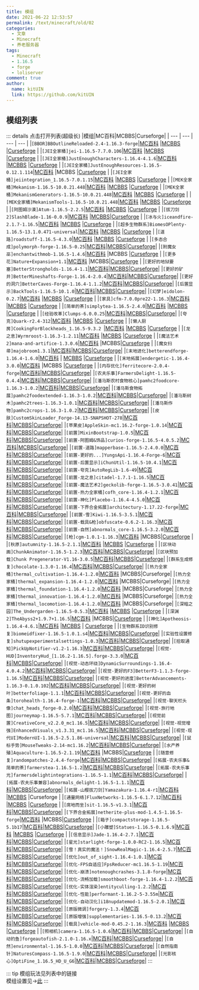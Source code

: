 ```yaml
---
title: 模组
date: 2021-06-22 12:53:57
permalink: /text/minecraft/old/02
categories:
  - 文章
  - Minecraft
  - 养老服务器
tags:
  - Minecraft
  - 1.16.5
  - forge
  - loliserver
comment: true
author: 
  name: kitUIN
  link: https://github.com/kitUIN
---
```



## 模组列表
::: details 点击打开列表(超级长)
|模组|MC百科|MCBBS|Curseforge|
| --- | --- | --- | --- |
|`[BBOR]BBOutlineReloaded-2.4-1.16.3-forge`|[MC百科](https://www.mcmod.cn/class/1869.html) |[MCBBS](https://www.mcbbs.net/thread-894786-1-1.html) |[Curseforge](https://www.curseforge.com/minecraft/mc-mods/bounding-box-outline-reloaded) |
|`[JEI全家桶]jei-1.16.5-7.7.0.106`|[MC百科](https://www.mcmod.cn/class/459.html) |[MCBBS](https://www.mcbbs.net/thread-660463-1-1.html) |[Curseforge](https://www.curseforge.com/minecraft/mc-mods/jei) |
|`[JEI全家桶]JustEnoughCharacters-1.16.4-4.1.6`|[MC百科](https://www.mcmod.cn/class/840.html) |[MCBBS](https://www.mcbbs.net/thread-639271-1-1.html) |[Curseforge](https://www.curseforge.com/minecraft/mc-mods/just-enough-characters) |
|`[JEI全家桶]JustEnoughResources-1.16.5-0.12.1.114`|[MC百科](https://www.mcmod.cn/class/855.html) |MCBBS |[Curseforge](https://www.curseforge.com/minecraft/mc-mods/just-enough-resources-jer) |
|`[JEI全家桶]jeiintegration_1.16.5-7.0.1.15`|[MC百科](https://www.mcmod.cn/class/2077.html) |[MCBBS](https://www.mcbbs.net/thread-1101324-1-1.html) |[Curseforge](https://www.curseforge.com/minecraft/mc-mods/jei-integration) |
|`[MEK全家桶]Mekanism-1.16.5-10.0.21.448`|[MC百科](https://www.mcmod.cn/class/187.html) |[MCBBS](https://www.mcbbs.net/thread-654082-1-1.html) |[Curseforge](https://www.curseforge.com/minecraft/mc-mods/mekanism) |
|`[MEK全家桶]MekanismGenerators-1.16.5-10.0.21.448`|[MC百科](https://www.mcmod.cn/class/187.html) |[MCBBS](https://www.mcbbs.net/thread-654082-1-1.html) |[Curseforge](https://www.curseforge.com/minecraft/mc-mods/mekanism) |
|`[MEK全家桶]MekanismTools-1.16.5-10.0.21.448`|[MC百科](https://www.mcmod.cn/class/187.html) |[MCBBS](https://www.mcbbs.net/thread-654082-1-1.html) |[Curseforge](https://www.curseforge.com/minecraft/mc-mods/mekanism) |
|`[阿图姆沙漠]Atum-1.16.5-2.2.5`|[MC百科](https://www.mcmod.cn/class/117.html) |[MCBBS]() |[Curseforge](https://www.curseforge.com/minecraft/mc-mods/atum) |
|`[拔刀剑2]SlashBlade-1.16-0.0.9`|[MC百科](https://www.mcmod.cn/class/2843.html) |[MCBBS]()|[Curseforge](https://www.curseforge.com/minecraft/mc-mods/slashblade) |
|`[冰与火]iceandfire-2.1.7-1.16.5`|[MC百科](https://www.mcmod.cn/class/770.html) |[MCBBS](https://www.mcbbs.net/thread-847008-1-1.html) |[Curseforge](https://www.curseforge.com/minecraft/mc-mods/ice-and-fire-dragons) |
|`[超多生物群系]BiomesOPlenty-1.16.5-13.1.0.471-universal`|[MC百科](https://www.mcmod.cn/class/108.html) |[MCBBS](https://www.mcbbs.net/thread-814732-1-1.html) |[Curseforge](https://www.curseforge.com/minecraft/mc-mods/biomes-o-plenty) |
|`[道路]roadstuff-1.16.5-4.3.0`|[MC百科](https://www.mcmod.cn/class/1418.html) |[MCBBS](https://www.mcbbs.net/thread-609045-1-1.html) |[Curseforge](https://www.curseforge.com/minecraft/mc-mods/road-stuff) |
|`[多态合成]polymorph-forge-1.16.5-0.25`|[MC百科]()|[MCBBS]()|[Curseforge]()|
|`[附魔女巫]enchantwithmob-1.16.5-1.4.6`|[MC百科](https://www.mcmod.cn/class/3443.html) |MCBBS |[Curseforge](https://www.curseforge.com/minecraft/mc-mods/enchant-with-mob) |
|`[更多花]Nature+Expansion+1.1`|[MC百科](https://www.mcmod.cn/class/3914.html) |MCBBS|[Curseforge](https://www.curseforge.com/minecraft/mc-mods/nature-expansion) |
|`[更好的地狱要塞]BetterStrongholds-1.16.4-1.1`|[MC百科]()|[MCBBS]()|[Curseforge]()|
|`[更好的矿井]BetterMineshafts-Forge-1.16.4-2.0.4`|[MC百科]()|[MCBBS]()|[Curseforge]()|
|`[更好的洞穴]BetterCaves-Forge-1.16.4-1.1.2`|[MC百科]()|[MCBBS]()|[Curseforge]()|
|`[后置显示]BackTools-1.16.5-10.1.0`|[MC百科]()|[MCBBS]()|[Curseforge]()|
|`[幻梦]eidolon-0.2.7`|[MC百科](https://www.mcmod.cn/class/3469.html) |[MCBBS]() |[Curseforge](https://www.curseforge.com/minecraft/mc-mods/eidolon) |
|`[家具]cfm-7.0.0pre22-1.16.3`|[MC百科](https://www.mcmod.cn/class/263.html) |[MCBBS](https://www.mcbbs.net/thread-321693-1-1.html) |[Curseforge](https://www.curseforge.com/minecraft/mc-mods/mrcrayfish-furniture-mod) |
|`[简单的茶]simplytea-1.16.5-2.4.0`|[MC百科](https://www.mcmod.cn/class/3597.html) |[MCBBS](https://www.mcbbs.net/thread-699389-1-1.html) |[Curseforge](https://www.curseforge.com/minecraft/mc-mods/simply-tea) |
|`[经验改革]Clumps-6.0.0.25`|[MC百科]()|[MCBBS]()|[Curseforge]()|
|`[夸克]Quark-r2.4-312`|[MC百科](https://www.mcmod.cn/class/527.html) |[MCBBS](https://www.mcbbs.net/thread-1155355-1-1.html) |[Curseforge](https://www.curseforge.com/minecraft/mc-mods/quark) |
|`[懒人厨房]CookingForBlockheads_1.16.5-9.3.2 `|[MC百科](https://www.mcmod.cn/class/468.html) |[MCBBS](https://www.mcbbs.net/thread-545680-1-1.html) |[Curseforge](https://www.curseforge.com/minecraft/mc-mods/cooking-for-blockheads) |
|`[龙之息]Wyrmroost-1.16.3-1.2.11`|[MC百科](https://www.mcmod.cn/class/2501.html) |[MCBBS](https://www.mcbbs.net/thread-1158683-1-1.html) |[Curseforge](https://www.curseforge.com/minecraft/mc-mods/wyrmroost) |
|`[魔法艺术2]mana-and-artifice-1.3.0.6`|[MC百科](https://www.mcmod.cn/class/2773.html) |MCBBS|[Curseforge](https://www.curseforge.com/minecraft/mc-mods/mana-and-artifice) |
|`[魔女扫帚]majobroom1.3.1`|[MC百科]()|[MCBBS]()|[Curseforge]()|
|`[末地进化]betterendforge-1.16.4-1.6.0`|[MC百科](https://www.mcmod.cn/class/3163.html) | [MCBBS](https://www.mcbbs.net/thread-1169656-1-1.html) |[Curseforge](https://www.curseforge.com/minecraft/mc-mods/betterend-forge-port) |
|`[末地拓展]endergetic-1.16.4-3.0.0`|[MC百科](https://www.mcmod.cn/class/2470.html) |MCBBS |[Curseforge](https://www.curseforge.com/minecraft/mc-mods/endergetic) |
|`[内存优化]ferritecore-2.0.4-forge`|[MC百科]()|[MCBBS]()|[Curseforge]()|
|`[农夫乐事]FarmersDelight-1.16.5-0.4.4`|[MC百科]()|[MCBBS]()|[Curseforge]()|
|`[潘马斯农村食物核心]pamhc2foodcore-1.16.3-1.0.2`|[MC百科]()|[MCBBS]()|[Curseforge]()|
|`[潘马斯食物拓展]pamhc2foodextended-1.16.3-1.0.2`|[MC百科]()|[MCBBS]()|[Curseforge]()|
|`[潘马斯树木]pamhc2trees-1.16.3-1.0.1`|[MC百科]()|[MCBBS]()|[Curseforge]()|
|`[潘马斯作物]pamhc2crops-1.16.3-1.0.2`|[MC百科]()|[MCBBS]()|[Curseforge]()|
|`[皮肤]CustomSkinLoader_Forge-14.13-SNAPSHOT-278`|[MC百科]()|[MCBBS]()|[Curseforge]()|
|`[苹果皮]AppleSkin-mc1.16.2-forge-1.0.14`|[MC百科]()|[MCBBS]()|[Curseforge]()|
|`[前置]MixinBootstrap-1.0.5`|[MC百科]()|[MCBBS]()|[Curseforge]()|
|`[前置-阿图姆&饰品]curios-forge-1.16.5-4.0.5.2`|[MC百科]()|[MCBBS]()|[Curseforge]()|
|`[前置-道路]mapperbase-1.16.5-2.4.0.0`|[MC百科]()|[MCBBS]()|[Curseforge]()|
|`[前置-更好的...]YungsApi-1.16.4-Forge-6`|[MC百科]()|[MCBBS]()|[Curseforge]()|
|`[前置-后置显示]iChunUtil-1.16.5-10.4.1`|[MC百科]()|[MCBBS]()|[Curseforge]()|
|`[前置-夸克]AutoRegLib-1.6-49`|[MC百科]()|[MCBBS]()|[Curseforge]()|
|`[前置-龙之息]citadel-1.7.1-1.16.5`|[MC百科]()|[MCBBS]()|[Curseforge]()|
|`[前置-魔法艺术2]geckolib-forge-1.16.5-3.0.41`|[MC百科]()|[MCBBS]()|[Curseforge]()|
|`[前置-热力全家桶]cofh_core-1.16.4-1.2.1`|[MC百科]()|[MCBBS]()|[Curseforge]()|
|`[前置-神化]Placebo-1.16.4-4.5.0`|[MC百科]()|[MCBBS]()|[Curseforge]()|
|`[前置-下界合金拓展]architectury-1.17.22-forge`|[MC百科]()|[MCBBS]()|[Curseforge]()|
|`[前置-雪]Kiwi-1.16.5-3.5.1`|[MC百科]()|[MCBBS]()|[Curseforge]()|
|`[前置-载具&枪]obfuscate-0.6.2-1.16.3`|[MC百科]()|[MCBBS]()|[Curseforge]()|
|`[前置-自然]abnormals_core-1.16.5-3.2.0`|[MC百科]()|[MCBBS]()|[Curseforge]()|
|`[枪]cgm-1.0.1-1.16.3`|[MC百科](https://www.mcmod.cn/class/1215.html) |MCBBS|[Curseforge](https://www.curseforge.com/minecraft/mc-mods/mrcrayfishs-gun-mod) |
|`[秋原]autumnity-1.16.5-2.1.1`|[MC百科](https://www.mcmod.cn/class/2412.html) |[MCBBS](https://www.mcbbs.net/thread-1021372-1-2.html) |[Curseforge](https://www.curseforge.com/minecraft/mc-mods/autumnity) |
|`[区块动画]ChunkAnimator-1.16.5-1.2.3`|[MC百科]()|[MCBBS]()|[Curseforge]()|
|`[区块预加载]Chunk Pregenerator-V1.16-3.0.5`|[MC百科]()|[MCBBS]()|[Curseforge]()|
|`[群系生成修复]chocolate-1.3.0-1.16.4`|[MC百科]()|[MCBBS]()|[Curseforge]()|
|`[热力全家桶]thermal_cultivation-1.16.4-1.2.0`|[MC百科](https://www.mcmod.cn/class/3824.html) |MCBBS|Curseforge|
|`[热力全家桶]thermal_expansion-1.16.4-1.2.0`|[MC百科](https://www.mcmod.cn/class/3824.html) |MCBBS|Curseforge|
|`[热力全家桶]thermal_foundation-1.16.4-1.2.0`|[MC百科](https://www.mcmod.cn/class/3824.html) |MCBBS|Curseforge|
|`[热力全家桶]thermal_innovation-1.16.4-1.2.0`|[MC百科](https://www.mcmod.cn/class/3824.html) |MCBBS|Curseforge|
|`[热力全家桶]thermal_locomotion-1.16.4-1.2.0`|[MC百科](https://www.mcmod.cn/class/3824.html) |MCBBS|Curseforge|
|`[深暗之园]The_Undergarden-1.16.5-0.5.3`|[MC百科](https://www.mcmod.cn/class/2870.html) |[MCBBS](https://www.mcbbs.net/thread-1165803-1-1.html) |[Curseforge](https://www.curseforge.com/minecraft/mc-mods/the-undergarden) |
|`[深渊2]TheAbyss2+1.9.7+1.16.5`|[MC百科](https://www.mcmod.cn/class/3527.html) |MCBBS|[Curseforge](https://www.curseforge.com/minecraft/mc-mods/the-abyss-chapter-ii) |
|`[神化]Apotheosis-1.16.4-4.6.1`|[MC百科](https://www.mcmod.cn/class/1708.html) |[MCBBS](https://www.mcbbs.net/thread-905214-1-5.html) | [Curseforge](https://www.curseforge.com/minecraft/mc-mods/apotheosis) |
|`[生物群系ID识别修复]biomeidfixer-1.16.5-1.0.1.s4`|[MC百科]()|[MCBBS]()|[Curseforge]()|
|`[实验性设置修复]shutupexperimentalsettings-1.0.3`|[MC百科]()|[MCBBS]()|[Curseforge]()|
|`[拾取通知]PickUpNotifier-v1.2-1.16.3`|[MC百科]()|[MCBBS]()|[Curseforge]()|
|`[视觉-HUD]InventoryHud_[1.16.2-1.16.5].forge-3.3.0`|[MC百科]()|[MCBBS]()|[Curseforge]()|
|`[视觉-动态环绕]DynamicSurroundings-1.16.4-4.0.4.2`|[MC百科]()|[MCBBS]()|[Curseforge]()|
|`[视觉-更好的F3]BetterF3-1.1.3-forge-1.16.5`|[MC百科]()|[MCBBS]()|[Curseforge]()|
|`[视觉-更好的进度]BetterAdvancements-1.16.3-0.1.0.102`|[MC百科]()|[MCBBS]()|[Curseforge]()|
|`[视觉-更好的树叶]betterfoliage-1.1.1`|[MC百科]()|[MCBBS]()|[Curseforge]()|
|`[视觉-更好的血条]torohealth-1.16.4-forge-1`|[MC百科]()|[MCBBS]()|[Curseforge]()|
|`[视觉-聊天栏头像]chat_heads_forge-0.2.0`|[MC百科]()|[MCBBS]()|[Curseforge]()|
|`[视觉-旅行地图]journeymap-1.16.5-5.7.1`|[MC百科]()|[MCBBS]()|[Curseforge]()|
|`[视觉前置]CreativeCore_v2.2.0_mc1.16.5`|[MC百科]()|[MCBBS]()|[Curseforge]()|
|`[视觉-视觉增强]EnhancedVisuals_v1.3.31_mc1.16.5`|[MC百科]()|[MCBBS]()|[Curseforge]()|
|`[视觉-现代UI]ModernUI-1.16.5-2.5.1.86-universal`|[MC百科]()|[MCBBS]()|[Curseforge]()|
|`[鼠标手势]MouseTweaks-2.14-mc1.16.2`|[MC百科]()|[MCBBS]()|[Curseforge]()|
|`[水产养殖]Aquaculture-1.16.5-2.1.19`|[MC百科](https://www.mcmod.cn/class/281.html) |MCBBS|[Curseforge](https://www.curseforge.com/minecraft/mc-mods/aquaculture) |
|`[随意修复]randompatches-2.4.4-forge`|[MC百科]()|[MCBBS]()|[Curseforge]()|
|`[拓展-农夫乐事&简单的茶]farmerstea-1.16.5-1.2`|[MC百科]()|[MCBBS]()|[Curseforge]()|
|`[拓展-农夫乐事光]farmersdelightintegrations-1.16.5-1.1`|[MC百科]()|[MCBBS]()|[Curseforge]()|
|`[拓展-农夫乐事兼容]abnormals_delight-1.16.5-1.1.1`|[MC百科]()|[MCBBS]()|[Curseforge]()|
|`[拓展-山樱拔刀剑]Yamazakura-1.16.4-r1`|[MC百科](https://www.mcmod.cn/class/1470.html) |[MCBBS](https://www.mcbbs.net/thread-733475-1-1.html) |Curseforge |
|`[通量网络]FluxNetworks-1.16.5-6.1.7.12`|[MC百科](https://www.mcmod.cn/class/803.html) |[MCBBS]() |[Curseforge](https://www.curseforge.com/minecraft/mc-mods/flux-networks) |
|`[席地而坐]sit-1.16.5-v1.3.1`|[MC百科]()|[MCBBS]()|[Curseforge]()|
|`[下界合金拓展]netherite-plus-mod-1.4.5-1.16.5-forge`|[MC百科](https://www.mcmod.cn/class/3424.html) |MCBBS|[Curseforge](https://www.curseforge.com/minecraft/mc-mods/netherite-plus-mod) |
|`[箱子]compactstorage-1.16.5-5.1b17`|[MC百科]()|[MCBBS]()|[Curseforge]()|
|`[小雕塑]Statues-1.16.5-0.1.6.9`|[MC百科](https://www.mcmod.cn/class/3386.html) |[MCBBS](https://www.mcbbs.net/thread-1119703-1-1.html) |[Curseforge](https://www.curseforge.com/minecraft/mc-mods/statues) |
|`[信息显示]Jade-1.16.4-2.7.1`|[MC百科]()|[MCBBS]()|[Curseforge]()|
|`[星光]starlight-forge-1.0.0-RC2-1.16.5`|[MC百科]()|[MCBBS]()|[Curseforge]()|
|`[雪！真实的魔法！]SnowRealMagic-1.16.4-2.5.7`|[MC百科]()|[MCBBS]()|[Curseforge]()|
|`[优化]out_of_sight-1.16.4-1.0.1`|[MC百科]()|[MCBBS]()|[Curseforge]()|
|`[优化-FPS自适应]FpsReducer-mc1.16.5-1.19`|[MC百科]()|[MCBBS]()|[Curseforge]()|
|`[优化-崩溃]notenoughcrashes-3.1.8-forge`|[MC百科]()|[MCBBS]()|[Curseforge]()|
|`[优化-流畅加载]smoothboot-forge-1.16.4-1.2.2`|[MC百科]()|[MCBBS]()|[Curseforge]()|
|`[优化-实体渲染]entityculling-1.2.2`|[MC百科]()|[MCBBS]()|[Curseforge]()|
|`[优化-性能]performant-1.16.2-5-3.55m`|[MC百科]()|[MCBBS]()|[Curseforge]()|
|`[优化-自动汉化]i18nupdatemod-1.16.5-2.0.1`|[MC百科]()|[MCBBS]()|[Curseforge]()|
|`[原版微调]forgery-1.3.4`|[MC百科]()|[MCBBS]()|[Curseforge]()|
|`[原版增强]supplementaries-1.16.5-0.13.2`|[MC百科]()|[MCBBS]()|[Curseforge]()|
|`[载具]vehicle-mod-0.45.2-1.16.3`|[MC百科](https://www.mcmod.cn/class/1680.html) |[MCBBS](https://www.mcbbs.net/thread-867766-1-1.html) |[Curseforge](https://www.curseforge.com/minecraft/mc-mods/mrcrayfishs-vehicle-mod) |
|`[照相机]camera-1.16.5-1.0.6`|[MC百科]()|[MCBBS]()|[Curseforge]()|
|`[自动钓鱼]forgeautofish-2.1.0-1.16.x`|[MC百科]()|[MCBBS]()|[Curseforge]()|
|`[自然]environmental-1.16.5-1.0.0`|[MC百科]()|[MCBBS]()|[Curseforge]()|
|`[自然指南针]NaturesCompass-1.16.5-1.9.0`|[MC百科]()|[MCBBS]()|[Curseforge]()|
|`[光影核心]OptiFine_1.16.5_HD_U_G6`|[MC百科]()|[MCBBS]()|[Curseforge]()|
:::

::: tip
模组玩法见列表中的链接  
模组设置见→[此](/text/minecraft/old/03)
:::
